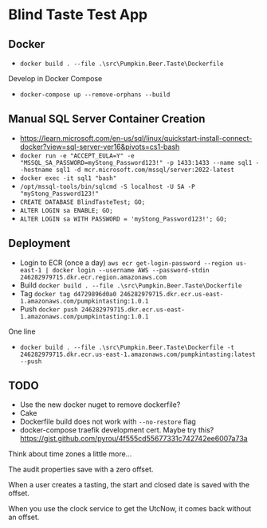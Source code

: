 # Blind Taste Test App

## Docker

- `docker build . --file .\src\Pumpkin.Beer.Taste\Dockerfile`

Develop in Docker Compose

- `docker-compose up --remove-orphans --build`

## Manual SQL Server Container Creation

- https://learn.microsoft.com/en-us/sql/linux/quickstart-install-connect-docker?view=sql-server-ver16&pivots=cs1-bash
- `docker run -e "ACCEPT_EULA=Y" -e "MSSQL_SA_PASSWORD=myStong_Password123!" -p 1433:1433 --name sql1 --hostname sql1 -d mcr.microsoft.com/mssql/server:2022-latest`
- `docker exec -it sql1 "bash"`
- `/opt/mssql-tools/bin/sqlcmd -S localhost -U SA -P "myStong_Password123!"`
- `CREATE DATABASE BlindTasteTest; GO;`
- `ALTER LOGIN sa ENABLE; GO;`
- `ALTER LOGIN sa WITH PASSWORD = 'myStong_Password123!'; GO;`

## Deployment

- Login to ECR (once a day) `aws ecr get-login-password --region us-east-1 | docker login --username AWS --password-stdin 246282979715.dkr.ecr.region.amazonaws.com`
- Build `docker build . --file .\src\Pumpkin.Beer.Taste\Dockerfile`
- Tag `docker tag d4729896d0a0 246282979715.dkr.ecr.us-east-1.amazonaws.com/pumpkintasting:1.0.1`
- Push `docker push 246282979715.dkr.ecr.us-east-1.amazonaws.com/pumpkintasting:1.0.1`

One line 

- `docker build . --file .\src\Pumpkin.Beer.Taste\Dockerfile -t 246282979715.dkr.ecr.us-east-1.amazonaws.com/pumpkintasting:latest --push`

## TODO

- Use the new docker nuget to remove dockerfile?
- Cake
- Dockerfile build does not work with `--no-restore` flag
- docker-compose traefik development cert. Maybe try this? https://gist.github.com/pyrou/4f555cd55677331c742742ee6007a73a 


Think about time zones a little more...

The audit properties save with a zero offset.

When a user creates a tasting, the start and closed date is saved with the offset.

When you use the clock service to get the UtcNow, it comes back without an offset.
